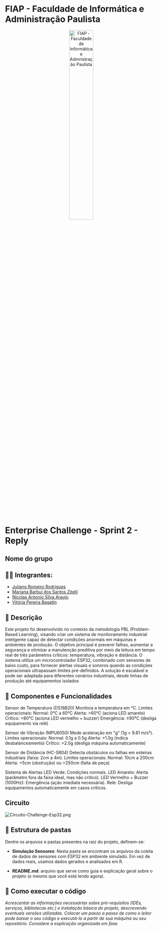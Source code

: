 # FIAP - Faculdade de Informática e Administração Paulista

<p align="center">
<a href= "https://www.fiap.com.br/"><img src="assets/logo-fiap.png" alt="FIAP - Faculdade de Informática e Admnistração Paulista" border="0" width=40% height=40%></a>
</p>

<br>

# Enterprise Challenge - Sprint 2 - Reply

## Nome do grupo

## 👨‍🎓 Integrantes: 
- <a href="https://www.linkedin.com/in/juliano-romeiro-rodrigues/">Juliano Romeiro Rodrigues</a>
- <a href="">Mariana Barbui dos Santos Zitelli</a>
- <a href="https://www.linkedin.com/in/nicolas--araujo/">Nicolas Antonio Silva Araujo</a> 
- <a href="https://www.linkedin.com/in/vitoria-bagatin-31ba88266/">Vitória Pereira Bagatin</a> 


## 📜 Descrição

Este projeto foi desenvolvido no contexto da metodologia PBL (Problem-Based Learning), visando criar um sistema de monitoramento industrial inteligente capaz de detectar condições anormais em máquinas e ambientes de produção. O objetivo principal é prevenir falhas, aumentar a segurança e otimizar a manutenção preditiva por meio da leitura em tempo real de três parâmetros críticos: temperatura, vibração e distância.
O sistema utiliza um microcontrolador ESP32, combinado com sensores de baixo custo, para fornecer alertas visuais e sonoros quando as condições operacionais ultrapassam limites pré-definidos. A solução é escalável e pode ser adaptada para diferentes cenários industriais, desde linhas de produção até equipamentos isolados


## 🔋 Componentes e Funcionalidades

Sensor de Temperatura (DS18B20)
Monitora a temperatura em °C.
Limites operacionais:
Normal: 0°C a 60°C
Alerta: >60°C (aciona LED amarelo)
Crítico: >80°C (aciona LED vermelho + buzzer)
Emergência: ≥90°C (desliga equipamento via relé)

Sensor de Vibração (MPU6050)
Mede aceleração em "g" (1g = 9.81 m/s²).
Limites operacionais:
Normal: 0.1g a 0.5g
Alerta: >1.0g (indica desbalanceamento)
Crítico: >2.0g (desliga máquina automaticamente)

Sensor de Distância (HC-SR04)
Detecta obstáculos ou falhas em esteiras industriais (faixa: 2cm a 4m).
Limites operacionais:
Normal: 10cm a 200cm
Alerta: <5cm (obstrução) ou >250cm (falta de peça)

Sistema de Alertas
LED Verde: Condições normais.
LED Amarelo: Alerta (parâmetro fora da faixa ideal, mas não crítico).
LED Vermelho + Buzzer (1000Hz): Emergência (ação imediata necessária).
Relé: Desliga equipamentos automaticamente em casos críticos.

## Circuito

![Circuito-Challenge-Esp32.png](https://github.com/user-attachments/assets/b8f384e4-2354-415f-b865-7cb0ceba3ab8)


## 📁 Estrutura de pastas

Dentre os arquivos e pastas presentes na raiz do projeto, definem-se:

- <b>Simulação Sensores</b>: Nesta pasta se encontram os arquivos da coleta de dados de sensores com ESP32 em ambiente simulado. Em vez de dados reais, usamos dados gerados e analisados em R.

- <b>README.md</b>: arquivo que serve como guia e explicação geral sobre o projeto (o mesmo que você está lendo agora).

## 🔧 Como executar o código

*Acrescentar as informações necessárias sobre pré-requisitos (IDEs, serviços, bibliotecas etc.) e instalação básica do projeto, descrevendo eventuais versões utilizadas. Colocar um passo a passo de como o leitor pode baixar o seu código e executá-lo a partir de sua máquina ou seu repositório. Considere a explicação organizada em fase.*

